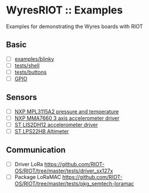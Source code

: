 # WyresRIOT :: Examples
Examples for demonstrating the Wyres boards with RIOT

## Basic
* [ ] [examples/blinky](https://github.com/RIOT-OS/RIOT/tree/master/examples/blinky)
* [ ] [tests/shell](https://github.com/RIOT-OS/RIOT/tree/master/tests/shell)
* [ ] [tests/buttons](https://github.com/RIOT-OS/RIOT/tree/master/tests/buttons)
* [ ] [GPIO](https://github.com/RIOT-OS/RIOT/tree/master/tests/periph_gpio)

## Sensors

* [ ] [NXP MPL3115A2 pressure and  temperature](https://github.com/RIOT-OS/RIOT/tree/master/tests/driver_mpl3115a2)
* [ ] [NXP MMA7660 3 axis accelerometer driver](https://github.com/RIOT-OS/RIOT/tree/master/tests/driver_mma7660)
* [ ] [ST LIS2DH12 accelerometer driver](https://github.com/RIOT-OS/RIOT/tree/master/tests/driver_lis2dh12)
* [ ] [ST LPS22HB Altimeter](https://github.com/RIOT-OS/RIOT/tree/master/tests/driver_lpsxxx)

## Communication

* [ ] Driver LoRa https://github.com/RIOT-OS/RIOT/tree/master/tests/driver_sx127x
* [ ] Package LoRaMAC https://github.com/RIOT-OS/RIOT/tree/master/tests/pkg_semtech-loramac

